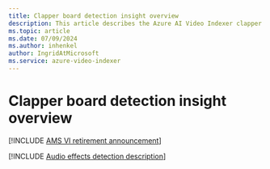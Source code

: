 ```yaml
---
title: Clapper board detection insight overview
description: This article describes the Azure AI Video Indexer clapper board detection insight.
ms.topic: article
ms.date: 07/09/2024
ms.author: inhenkel
author: IngridAtMicrosoft
ms.service: azure-video-indexer
---
```


# Clapper board detection insight overview

[!INCLUDE [AMS VI retirement announcement](./includes/important-ams-retirement-abbreviated.md)]

[!INCLUDE [Audio effects detection description](./includes/clapperboard.md)]
